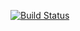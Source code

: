 [![Build Status](https://travis-ci.com/JustDapps/justdapps.svg?branch=master)](https://travis-ci.com/JustDapps/justdapps)
